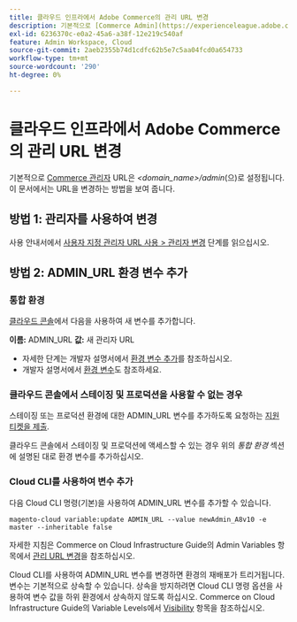 ```yaml
---
title: 클라우드 인프라에서 Adobe Commerce의 관리 URL 변경
description: 기본적으로 [Commerce Admin](https://experienceleague.adobe.com/ko/docs/commerce-admin/start/admin/admin) URL은 *&lt;domain_name&gt;/admin*으로 설정됩니다. 이 문서에서는 URL을 변경하는 방법을 보여 줍니다.
exl-id: 6236370c-e0a2-45a6-a38f-12e219c540af
feature: Admin Workspace, Cloud
source-git-commit: 2aeb2355b74d1cdfc62b5e7c5aa04fcd0a654733
workflow-type: tm+mt
source-wordcount: '290'
ht-degree: 0%

---
```


# 클라우드 인프라에서 Adobe Commerce의 관리 URL 변경

기본적으로 [Commerce 관리자](https://experienceleague.adobe.com/docs/commerce-admin/start/admin/admin.html?lang=ko) URL은 *&lt;domain\_name>/admin*(으)로 설정됩니다. 이 문서에서는 URL을 변경하는 방법을 보여 줍니다.

## 방법 1: 관리자를 사용하여 변경

사용 안내서에서 [사용자 지정 관리자 URL 사용 > 관리자 변경](https://experienceleague.adobe.com/docs/commerce-admin/stores-sales/site-store/store-urls.html?lang=ko#use-a-custom-admin-url) 단계를 읽으십시오.

## 방법 2: ADMIN\_URL 환경 변수 추가

### 통합 환경

[클라우드 콘솔](https://experienceleague.adobe.com/docs/commerce-cloud-service/user-guide/project/overview.html?lang=ko)에서 다음을 사용하여 새 변수를 추가합니다.

**이름:** ADMIN\_URL **값:** 새 관리자 URL

* 자세한 단계는 개발자 설명서에서 [환경 변수 추가](https://experienceleague.adobe.com/docs/commerce-cloud-service/user-guide/project/overview.html?lang=ko#configure-environment)를 참조하십시오.
* 개발자 설명서에서 [환경 변수](https://experienceleague.adobe.com/docs/commerce-cloud-service/user-guide/configure/env/stage/variables-admin.html?lang=ko)도 참조하세요.

### 클라우드 콘솔에서 스테이징 및 프로덕션을 사용할 수 없는 경우

스테이징 또는 프로덕션 환경에 대한 ADMIN\_URL 변수를 추가하도록 요청하는 [지원 티켓을 제출](/help/help-center-guide/help-center/magento-help-center-user-guide.md#submit-ticket).

클라우드 콘솔에서 스테이징 및 프로덕션에 액세스할 수 있는 경우 위의 *통합 환경* 섹션에 설명된 대로 환경 변수를 추가하십시오.

### Cloud CLI를 사용하여 변수 추가

다음 Cloud CLI 명령(기본)을 사용하여 ADMIN\_URL 변수를 추가할 수 있습니다.

`magento-cloud variable:update ADMIN_URL --value newAdmin_A8v10 -e master --inheritable false`

자세한 지침은 Commerce on Cloud Infrastructure Guide의 Admin Variables 항목에서 [관리 URL 변경](https://experienceleague.adobe.com/docs/commerce-cloud-service/user-guide/configure/env/stage/variables-admin.html?lang=ko#change-the-admin-url)을 참조하십시오.

Cloud CLI를 사용하여 ADMIN\_URL 변수를 변경하면 환경의 재배포가 트리거됩니다. 변수는 기본적으로 상속할 수 있습니다. 상속을 방지하려면 Cloud CLI 명령 옵션을 사용하여 변수 값을 하위 환경에서 상속하지 않도록 하십시오. Commerce on Cloud Infrastructure Guide의 Variable Levels에서 [Visibility](https://experienceleague.adobe.com/docs/commerce-cloud-service/user-guide/configure/env/variable-levels.html?lang=ko#visibility) 항목을 참조하십시오.
